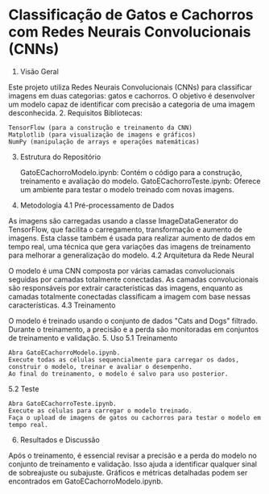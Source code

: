 # Classificação de Gatos e Cachorros com Redes Neurais Convolucionais (CNNs)
1. Visão Geral

Este projeto utiliza Redes Neurais Convolucionais (CNNs) para classificar imagens em duas categorias: gatos e cachorros. O objetivo é desenvolver um modelo capaz de identificar com precisão a categoria de uma imagem desconhecida.
2. Requisitos
Bibliotecas:

    TensorFlow (para a construção e treinamento da CNN)
    Matplotlib (para visualização de imagens e gráficos)
    NumPy (manipulação de arrays e operações matemáticas)

3. Estrutura do Repositório

    GatoECachorroModelo.ipynb: Contém o código para a construção, treinamento e avaliação do modelo.
    GatoECachorroTeste.ipynb: Oferece um ambiente para testar o modelo treinado com novas imagens.

4. Metodologia
4.1 Pré-processamento de Dados

As imagens são carregadas usando a classe ImageDataGenerator do TensorFlow, que facilita o carregamento, transformação e aumento de imagens. Esta classe também é usada para realizar aumento de dados em tempo real, uma técnica que gera variações das imagens de treinamento para melhorar a generalização do modelo.
4.2 Arquitetura da Rede Neural

O modelo é uma CNN composta por várias camadas convolucionais seguidas por camadas totalmente conectadas. As camadas convolucionais são responsáveis por extrair características das imagens, enquanto as camadas totalmente conectadas classificam a imagem com base nessas características.
4.3 Treinamento

O modelo é treinado usando o conjunto de dados "Cats and Dogs" filtrado. Durante o treinamento, a precisão e a perda são monitoradas em conjuntos de treinamento e validação.
5. Uso
5.1 Treinamento

    Abra GatoECachorroModelo.ipynb.
    Execute todas as células sequencialmente para carregar os dados, construir o modelo, treinar e avaliar o desempenho.
    Ao final do treinamento, o modelo é salvo para uso posterior.

5.2 Teste

    Abra GatoECachorroTeste.ipynb.
    Execute as células para carregar o modelo treinado.
    Faça o upload de imagens de gatos ou cachorros para testar o modelo em tempo real.

6. Resultados e Discussão

Após o treinamento, é essencial revisar a precisão e a perda do modelo no conjunto de treinamento e validação. Isso ajuda a identificar qualquer sinal de sobreajuste ou subajuste. Gráficos e métricas detalhadas podem ser encontrados em GatoECachorroModelo.ipynb.
